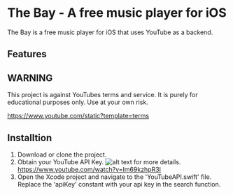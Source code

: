 # The Bay - A free music player for iOS
The Bay is a free music player for iOS that uses YouTube as a backend. 

## Features

## WARNING
This project is against YouTubes terms and service. It is purely for educational purposes only. Use at your own risk. 

https://www.youtube.com/static?template=terms


## Installtion 

1. Download or clone the project. 
2. Obtain your YouTube API Key. ![alt text](http://url/to/img.png) for more details. https://www.youtube.com/watch?v=Im69kzhpR3I
3. Open the Xcode project and navigate to the 'YouTubeAPI.swift' file. Replace the 'apiKey' constant with your api key in the search function. 






